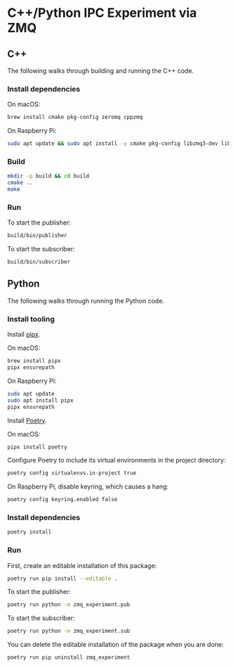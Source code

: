 # C++/Python IPC Experiment via ZMQ

## C++

The following walks through building and running the C++ code.

### Install dependencies

On macOS:

```bash
brew install cmake pkg-config zeromq cppzmq
```

On Raspberry Pi:

```bash
sudo apt update && sudo apt install -y cmake pkg-config libzmq3-dev libczmq-dev
```

### Build

```bash
mkdir -p build && cd build
cmake ..
make
```

### Run

To start the publisher:

```bash
build/bin/publisher
```

To start the subscriber:

```bash
build/bin/subscriber
```

## Python

The following walks through running the Python code.

### Install tooling

Install [pipx](https://github.com/pypa/pipx).

On macOS:

```bash
brew install pipx
pipx ensurepath
```

On Raspberry Pi:

```bash
sudo apt update
sudo apt install pipx
pipx ensurepath
```

Install [Poetry](https://python-poetry.org/).

On macOS:

```bash
pipx install poetry
```

Configure Poetry to include its virtual environments in the project directory:

```bash
poetry config virtualenvs.in-project true
```

On Raspberry Pi, disable keyring, which causes a hang:

```bash
poetry config keyring.enabled false
```

### Install dependencies

```bash
poetry install
```

### Run

First, create an editable installation of this package:

```bash
poetry run pip install --editable .
```

To start the publisher:

```bash
poetry run python -m zmq_experiment.pub
```

To start the subscriber:

```bash
poetry run python -m zmq_experiment.sub
```

You can delete the editable installation of the package when you are done:

```bash
poetry run pip uninstall zmq_experiment
```
